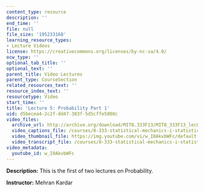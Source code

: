 ```yaml
---
content_type: resource
description: ''
end_time: ''
file: null
file_size: '195233168'
learning_resource_types:
- Lecture Videos
license: https://creativecommons.org/licenses/by-nc-sa/4.0/
ocw_type: ''
optional_tab_title: ''
optional_text: ''
parent_title: Video Lectures
parent_type: CourseSection
related_resources_text: ''
resource_index_text: ''
resourcetype: Video
start_time: ''
title: 'Lecture 5: Probability Part 1'
uid: d5becea4-2c2f-dd47-303f-5d5cffe5808c
video_files:
  archive_url: http://archive.org/download/MIT8.333F13/MIT8_333F13_lec05_300k.mp4
  video_captions_file: /courses/8-333-statistical-mechanics-i-statistical-mechanics-of-particles-fall-2013/a4b4aec63ca050fca33bdbe282da1729_w_I0AkvbWFc.vtt
  video_thumbnail_file: https://img.youtube.com/vi/w_I0AkvbWFc/default.jpg
  video_transcript_file: /courses/8-333-statistical-mechanics-i-statistical-mechanics-of-particles-fall-2013/ee6add2aaf20b812ca2c2a8d31dbcd87_w_I0AkvbWFc.pdf
video_metadata:
  youtube_id: w_I0AkvbWFc
---
```


**Description:** This is the first of two lectures on Probability.

**Instructor:** Mehran Kardar

